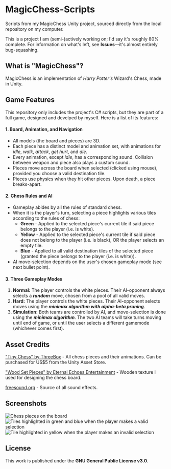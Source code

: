 # MagicChess-Scripts
Scripts from my MagicChess Unity project, sourced directly from the local repository on my computer.

This is a project I am (semi-)actively working on; I'd say it's roughly 80% complete. For information on what's left, see **Issues**—it's almost entirely bug-squashing.

## What is "MagicChess"?

MagicChess is an implementation of *Harry Potter's* Wizard's Chess, made in Unity.

## Game Features

This repository only includes the project's C# scripts, but they are part of a full game, designed and develped by myself. Here is a list of its features:

#### 1. Board, Animation, and Navigation

   - All models (the board and pieces) are 3D.
   - Each piece has a distinct model and animation set, with animations for _idle_, _walk_, _attack_, _get hurt_, and _die_.
   - Every animation, except _idle_, has a corresponding sound. Collision between weapon and piece also plays a custom sound. 
   - Pieces move across the board when selected (clicked using mouse), provided you choose a valid destination tile. 
   - Pieces use physics when they hit other pieces. Upon death, a piece breaks-apart. 
   
#### 2. Chess Rules and AI

   - Gameplay abides by all the rules of standard chess.
   - When it is the player's turn, selecting a piece highlights various tiles according to the rules of chess:
     - **Green** - Applied to the selected piece's current tile if said piece belongs to the player (i.e. is white).
     - **Yellow** - Applied to the selected piece's current tile if said piece does not belong to the player (i.e. is black), OR the player selects an empty tile.
     - **Blue** - Applied to all valid destination tiles of the selected piece (granted the piece belongs to the player (i.e. is white)).
   - AI move-selection depends on the user's chosen gameplay mode (see next bullet point).
   
#### 3. Three Gameplay Modes   

   1. **Normal:** The player controls the white pieces. Their AI-opponent always selects a _**random**_ move, chosen from a pool of all valid moves. 
   2. **Hard:** The player controls the white pieces. Their AI-opponent selects moves using the _**minimax algorithm with alpha-beta pruning**_.
   3. **Simulation:** Both teams are controlled by AI, and move-selection is done using the _**minimax algorithm**_. The two AI teams will take turns moving until end of game, or until the user selects a different gamemode (whichever comes first). 
   
## Asset Credits

["Tiny Chess" by ThreeBox](https://assetstore.unity.com/packages/3d/environments/tiny-chess-110350) - All chess pieces and their animations. Can be purchased for US$5 from the Unity Asset Store. 

["Wood Set Pieces" by Eternal Echoes Entertainment](https://assetstore.unity.com/packages/3d/props/wood-set-pieces-33853) - Wooden texture I used for designing the chess board.

[freesound.org](https://freesound.org/) - Source of all sound effects. 

## Screenshots

![Chess pieces on the board](https://user-images.githubusercontent.com/72760647/206881338-ef6f1132-fa83-4c1a-b186-094a53a227b0.png)
![Tiles highlighted in green and blue when the player makes a valid selection](https://user-images.githubusercontent.com/72760647/206881347-462a2b4f-48c6-4884-9395-b5d4d59cffee.png)
![Tile highlighted in yellow when the player makes an invalid selection](https://user-images.githubusercontent.com/72760647/206881357-e5d5f2ed-0ded-4299-ad81-6a63657898f2.png)

## License

This work is published under the **GNU General Public License v3.0**.

